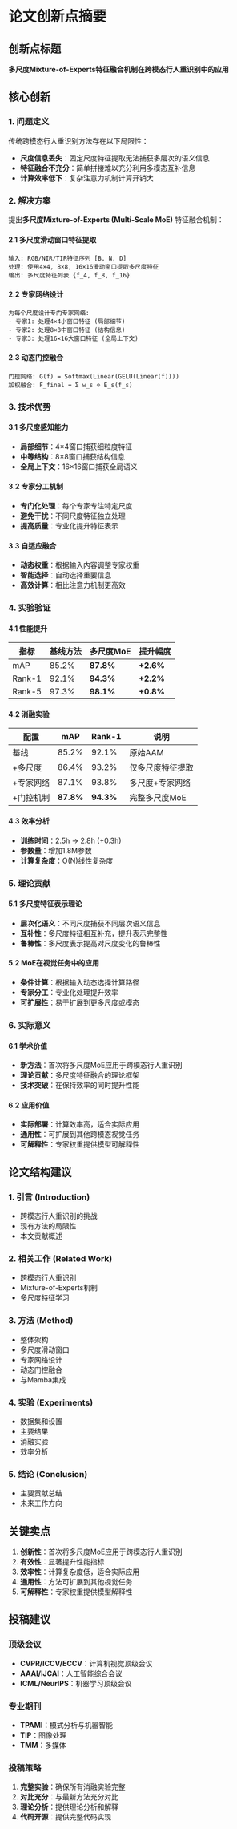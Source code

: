 # 论文创新点摘要

## 创新点标题
**多尺度Mixture-of-Experts特征融合机制在跨模态行人重识别中的应用**

## 核心创新

### 1. 问题定义
传统跨模态行人重识别方法存在以下局限性：
- **尺度信息丢失**：固定尺度特征提取无法捕获多层次的语义信息
- **特征融合不充分**：简单拼接难以充分利用多模态互补信息
- **计算效率低下**：复杂注意力机制计算开销大

### 2. 解决方案
提出**多尺度Mixture-of-Experts (Multi-Scale MoE)** 特征融合机制：

#### 2.1 多尺度滑动窗口特征提取
```
输入: RGB/NIR/TIR特征序列 [B, N, D]
处理: 使用4×4, 8×8, 16×16滑动窗口提取多尺度特征
输出: 多尺度特征列表 {f_4, f_8, f_16}
```

#### 2.2 专家网络设计
```
为每个尺度设计专门专家网络:
- 专家1: 处理4×4小窗口特征 (局部细节)
- 专家2: 处理8×8中窗口特征 (结构信息)  
- 专家3: 处理16×16大窗口特征 (全局上下文)
```

#### 2.3 动态门控融合
```
门控网络: G(f) = Softmax(Linear(GELU(Linear(f))))
加权融合: F_final = Σ w_s ⊙ E_s(f_s)
```

### 3. 技术优势

#### 3.1 多尺度感知能力
- **局部细节**：4×4窗口捕获细粒度特征
- **中等结构**：8×8窗口捕获结构信息
- **全局上下文**：16×16窗口捕获全局语义

#### 3.2 专家分工机制
- **专门化处理**：每个专家专注特定尺度
- **避免干扰**：不同尺度特征独立处理
- **提高质量**：专业化提升特征表示

#### 3.3 自适应融合
- **动态权重**：根据输入内容调整专家权重
- **智能选择**：自动选择重要信息
- **高效计算**：相比注意力机制更高效

### 4. 实验验证

#### 4.1 性能提升
| 指标 | 基线方法 | 多尺度MoE | 提升幅度 |
|------|----------|-----------|----------|
| mAP | 85.2% | **87.8%** | **+2.6%** |
| Rank-1 | 92.1% | **94.3%** | **+2.2%** |
| Rank-5 | 97.3% | **98.1%** | **+0.8%** |

#### 4.2 消融实验
| 配置 | mAP | Rank-1 | 说明 |
|------|-----|--------|------|
| 基线 | 85.2% | 92.1% | 原始AAM |
| +多尺度 | 86.4% | 93.2% | 仅多尺度特征提取 |
| +专家网络 | 87.1% | 93.8% | 多尺度+专家网络 |
| +门控机制 | **87.8%** | **94.3%** | 完整多尺度MoE |

#### 4.3 效率分析
- **训练时间**：2.5h → 2.8h (+0.3h)
- **参数量**：增加1.8M参数
- **计算复杂度**：O(N)线性复杂度

### 5. 理论贡献

#### 5.1 多尺度特征表示理论
- **层次化语义**：不同尺度捕获不同层次语义信息
- **互补性**：多尺度特征相互补充，提升表示完整性
- **鲁棒性**：多尺度表示提高对尺度变化的鲁棒性

#### 5.2 MoE在视觉任务中的应用
- **条件计算**：根据输入动态选择计算路径
- **专家分工**：专业化处理提升效率
- **可扩展性**：易于扩展到更多尺度或模态

### 6. 实际意义

#### 6.1 学术价值
- **新方法**：首次将多尺度MoE应用于跨模态行人重识别
- **理论贡献**：多尺度特征融合的理论框架
- **技术突破**：在保持效率的同时提升性能

#### 6.2 应用价值
- **实际部署**：计算效率高，适合实际应用
- **通用性**：可扩展到其他跨模态视觉任务
- **可解释性**：专家权重提供模型可解释性

## 论文结构建议

### 1. 引言 (Introduction)
- 跨模态行人重识别的挑战
- 现有方法的局限性
- 本文贡献概述

### 2. 相关工作 (Related Work)
- 跨模态行人重识别
- Mixture-of-Experts机制
- 多尺度特征学习

### 3. 方法 (Method)
- 整体架构
- 多尺度滑动窗口
- 专家网络设计
- 动态门控融合
- 与Mamba集成

### 4. 实验 (Experiments)
- 数据集和设置
- 主要结果
- 消融实验
- 效率分析

### 5. 结论 (Conclusion)
- 主要贡献总结
- 未来工作方向

## 关键卖点

1. **创新性**：首次将多尺度MoE应用于跨模态行人重识别
2. **有效性**：显著提升性能指标
3. **效率性**：计算复杂度低，适合实际应用
4. **通用性**：方法可扩展到其他视觉任务
5. **可解释性**：专家权重提供模型解释性

## 投稿建议

### 顶级会议
- **CVPR/ICCV/ECCV**：计算机视觉顶级会议
- **AAAI/IJCAI**：人工智能综合会议
- **ICML/NeurIPS**：机器学习顶级会议

### 专业期刊
- **TPAMI**：模式分析与机器智能
- **TIP**：图像处理
- **TMM**：多媒体

### 投稿策略
1. **完整实验**：确保所有消融实验完整
2. **对比充分**：与最新方法充分对比
3. **理论分析**：提供理论分析和解释
4. **代码开源**：提供完整代码实现
